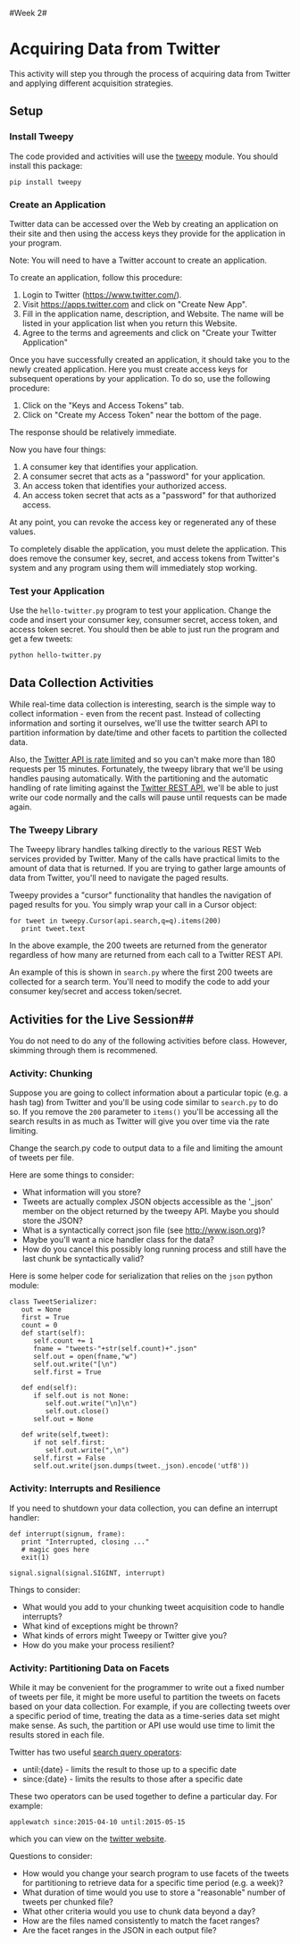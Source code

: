 #Week 2#
# Acquiring Data from Twitter #

This activity will step you through the process of acquiring data from Twitter and applying different acquisition strategies.

## Setup ##

### Install Tweepy ###

The code provided and activities will use the [tweepy](https://github.com/tweepy/tweepy) module.  You should install this package:

    pip install tweepy

### Create an Application ###

Twitter data can be accessed over the Web by creating an application on their site and then using the access keys
they provide for the application in your program.  

Note: You will need to have a Twitter account to create an application.

To create an application, follow this procedure:

 1. Login to Twitter (https://www.twitter.com/).
 2. Visit https://apps.twitter.com and click on "Create New App".
 3. Fill in the application name, description, and Website.  The name will be listed in your application list when you return this Website.
 4. Agree to the terms and agreements and click on "Create your Twitter Application"
 
Once you have successfully created an application, it should take you to the newly created application.  Here you must create access keys for 
subsequent operations by your application.  To do so, use the following procedure:

 1. Click on the "Keys and Access Tokens" tab.
 2. Click on "Create my Access Token" near the bottom of the page.
 
The response should be relatively immediate.

Now you have four things:

 1. A consumer key that identifies your application.
 2. A consumer secret that acts as a "password" for your application.
 3. An access token that identifies your authorized access.
 4. An access token secret that acts as a "password" for that authorized access.
 
At any point, you can revoke the access key or regenerated any of these values.
 
To completely disable the application, you must delete the application.  This does remove the consumer key, secret, and access tokens from
Twitter's system and any program using them will immediately stop working.
 
### Test your Application ###
 
Use the `hello-twitter.py` program to test your application.  Change the code and insert your consumer key, consumer secret, access token, and 
access token secret.  You should then be able to just run the program and get a few tweets:

    python hello-twitter.py 
    
## Data Collection Activities ##

While real-time data collection is interesting, search is the simple way to 
collect information - even from the recent past.  Instead of collecting information and sorting it ourselves, we'll use 
the twitter search API to partition information by date/time and other facets to partition the collected data.

Also, the [Twitter API is rate limited](https://dev.twitter.com/rest/public/rate-limiting) and so you can't make more than 
180 requests per 15 minutes.  Fortunately, the tweepy library that we'll be using handles pausing automatically.  With the 
partitioning and the automatic handling of rate limiting against the [Twitter REST API](https://dev.twitter.com/rest/public), 
we'll be able to just write our code normally and the calls will pause until requests can be made again.

### The Tweepy Library ###

The Tweepy library handles talking directly to the various REST Web services provided by Twitter.  Many of the calls
have practical limits to the amount of data that is returned.  If you are trying to gather large amounts of data from
Twitter, you'll need to navigate the paged results.

Tweepy provides a "cursor" functionality that handles the navigation of paged results for you.  You simply
wrap your call in a Cursor object:

    for tweet in tweepy.Cursor(api.search,q=q).items(200)
       print tweet.text

In the above example, the 200 tweets are returned from the generator regardless of how many are returned from
each call to a Twitter REST API.

An example of this is shown in `search.py` where the first 200 tweets are collected for a search term.  You'll need to modify
the code to add your consumer key/secret and access token/secret.

## Activities for the Live Session##
You do not need to do any of the following activities before class. However, skimming through them is recommened.


### Activity: Chunking ###

Suppose you are going to collect information about a particular topic (e.g. a hash tag) from Twitter and you'll be using code
similar to `search.py` to do so.  If you remove the `200` parameter to `items()` you'll be accessing all the search results in
as much as Twitter will give you over time via the rate limiting.

Change the search.py code to output data to a file and limiting the amount of tweets per file.

Here are some things to consider:

  * What information will you store?
  * Tweets are actually complex JSON objects accessible as the '_json' member on the object returned by the tweepy API.  Maybe
    you should store the JSON?
  * What is a syntactically correct json file (see http://www.json.org)?
  * Maybe you'll want a nice handler class for the data?
  * How do you cancel this possibly long running process and still have the last chunk be syntactically valid?
  
Here is some helper code for serialization that relies on the `json` python module:

    class TweetSerializer:
       out = None
       first = True
       count = 0
       def start(self):
          self.count += 1
          fname = "tweets-"+str(self.count)+".json"
          self.out = open(fname,"w")
          self.out.write("[\n")
          self.first = True
          
       def end(self):
          if self.out is not None:
             self.out.write("\n]\n")
             self.out.close()
          self.out = None
       
       def write(self,tweet):
          if not self.first:
             self.out.write(",\n")
          self.first = False
          self.out.write(json.dumps(tweet._json).encode('utf8'))
      
### Activity: Interrupts and Resilience ###

If you need to shutdown your data collection, you can define an interrupt handler:

    def interrupt(signum, frame):
       print "Interrupted, closing ..."
       # magic goes here
       exit(1)

    signal.signal(signal.SIGINT, interrupt)

Things to consider:

  * What would you add to your chunking tweet acquisition code to handle interrupts?
  * What kind of exceptions might be thrown?
  * What kinds of errors might Tweepy or Twitter give you?
  * How do you make your process resilient?

  
### Activity: Partitioning Data on Facets ###

While it may be convenient for the programmer to write out a fixed number of tweets per file, it might be more
useful to partition the tweets on facets based on your data collection.  For example, if you are collecting tweets over
a specific period of time, treating the data as a time-series data set might make sense.  As such, the partition or API use
would use time to limit the results stored in each file.

Twitter has two useful [search query operators](https://dev.twitter.com/rest/public/search):

  * until:{date} - limits the result to those up to a specific date
  * since:{date} - limits the results to those after a specific date
  
These two operators can be used together to define a particular day.  For example: 

    applewatch since:2015-04-10 until:2015-05-15
    
which you can view on the [twitter website](https://twitter.com/search?q=applewatch%20since%3A2015-04-10%20until%3A2015-05-15).

Questions to consider:

 * How would you change your search program to use facets of the tweets for partitioning to retrieve data for a specific time period (e.g. a week)?
 * What duration of time would you use to store a "reasonable" number of tweets per chunked file?
 * What other criteria would you use to chunk data beyond a day?
 * How are the files named consistently to match the facet ranges?
 * Are the facet ranges in the JSON in each output file?




